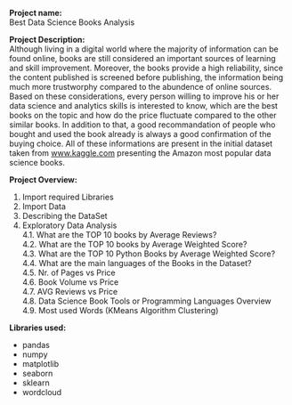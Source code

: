 **Project name:**  
Best Data Science Books Analysis

**Project Description:**  
Although living in a digital world where the majority of information can be found online, books are still considered an important sources of learning and skill improvement.
Moreover, the books provide a high reliability, since the content published is screened before publishing, the information being much more trustworphy compared to the 
abundence of online sources. Based on these considerations, every person willing to improve his or her data science and analytics skills is interested to know, which are
the best books on the topic and how do the price fluctuate compared to the other similar books. In addition to that, a good recommandation of people who bought and 
used the book already is always a good confirmation of the buying choice. All of these informations are present in the initial dataset taken from www.kaggle.com presenting 
the Amazon most popular data science books. 


**Project Overview:** 
1. Import required Libraries
2. Import Data
3. Describing the DataSet
4. Exploratory Data Analysis  
4.1. What are the TOP 10 books by Average Reviews?  
4.2. What are the TOP 10 books by Average Weighted Score?  
4.3. What are the TOP 10 Python Books by Average Weighted Score?  
4.4. What are the main languages of the Books in the Dataset?  
4.5. Nr. of Pages vs Price  
4.6. Book Volume vs Price  
4.7. AVG Reviews vs Price  
4.8. Data Science Book Tools or Programming Languages Overview  
4.9. Most used Words (KMeans Algorithm Clustering)  


**Libraries used:**
* pandas
* numpy
* matplotlib
* seaborn
* sklearn
* wordcloud 

